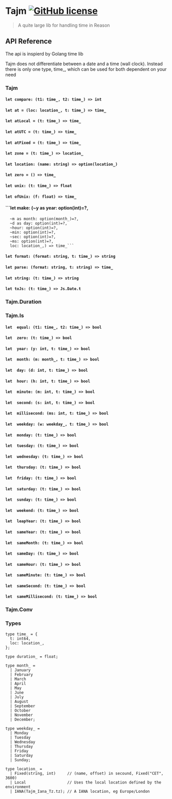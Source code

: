# Tajm [![GitHub license](https://img.shields.io/badge/license-MIT-blue.svg?style=flat-square)](https://github.com/crholm/tajm/blob/master/LICENSE)

> A quite large lib for handling time in Reason

## API Reference
The api is inspierd by Golang time lib

Tajm does not differentiate between a date and a time (wall clock). Instead there is only one type, time_, which can be used for both dependent on your need

### Tajm


#### `let compare: (t1: time_, t2: time_) => int`
#### `let at = (loc: location_, t: time_) => time_`

#### `let atLocal = (t: time_) => time_`
#### `let atUTC = (t: time_) => time_`
#### `let atFixed = (t: time_) => time_`
#### `let zone = (t: time_) => location_`
#### `let location: (name: string) => option(location_)`
#### `let zero = () => time_`

#### `let unix: (t: time_) => float`
#### `let ofUnix: (f: float) => time_`
#### ```let make: (~y as year: option(int)=?,
      ~m as month: option(month_)=?,
      ~d as day: option(int)=?,
      ~hour: option(int)=?,
      ~min: option(int)=?,
      ~sec: option(int)=?,
      ~ms: option(int)=?,
      loc: location_,) => time_```



#### `let format: (format: string, t: time_) => string`
#### `let parse: (format: string, t: string) => time_`
#### `let string: (t: time_) => string`
#### `let toJs: (t: time_) => Js.Date.t`

### Tajm.Duration


### Tajm.Is
#### `let  equal: (t1: time_, t2: time_) => bool`
#### `let  zero: (t: time_) => bool`

#### `let  year: (y: int, t: time_) => bool`
#### `let  month: (m: month_, t: time_) => bool`
#### `let  day: (d: int, t: time_) => bool`
#### `let  hour: (h: int, t: time_) => bool`
#### `let  minute: (m: int, t: time_) => bool`
#### `let  second: (s: int, t: time_) => bool`
#### `let  millisecond: (ms: int, t: time_) => bool`

#### `let  weekday: (w: weekday_, t: time_) => bool`
#### `let  monday: (t: time_) => bool`
#### `let  tuesday: (t: time_) => bool`
#### `let  wednesday: (t: time_) => bool`
#### `let  thursday: (t: time_) => bool`
#### `let  friday: (t: time_) => bool`
#### `let  saturday: (t: time_) => bool`
#### `let  sunday: (t: time_) => bool`

#### `let  weekend: (t: time_) => bool`
#### `let  leapYear: (t: time_) => bool`

#### `let  sameYear: (t: time_) => bool`
#### `let  sameMonth: (t: time_) => bool`
#### `let  sameDay: (t: time_) => bool`
#### `let  sameHour: (t: time_) => bool`
#### `let  sameMinute: (t: time_) => bool`
#### `let  sameSecond: (t: time_) => bool`
#### `let  sameMillisecond: (t: time_) => bool`


### Tajm.Conv


### Types
```reason
type time_ = {
  t: int64,
  loc: location_,
};
```


```reason
type duration_ = float;
```


```reason
type month_ =
  | January
  | February
  | March
  | April
  | May
  | June
  | July
  | August
  | September
  | October
  | November
  | December;
```


```reason
type weekday_ =
  | Monday
  | Tuesday
  | Wednesday
  | Thursday
  | Friday
  | Saturday
  | Sunday;
  ```

```reason
type location_ =
  | Fixed(string, int)     // (name, offset) in secound, Fixed("CET", 3600)
  | Local                  // Uses the local location defined by the environment
  | IANA(Tajm_Iana_Tz.tz); // A IANA location, eg Europe/London
```
